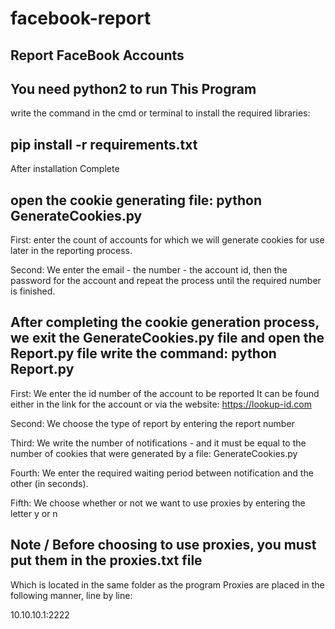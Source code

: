 # facebook-report
Report FaceBook Accounts
--------------------------------------
You need python2 to run This Program
---------------------------------------------
write the command in the cmd or terminal to install the required libraries:

pip install -r requirements.txt
----------------------------
After installation Complete

open the cookie generating file:
python GenerateCookies.py
----------------------------
First: enter the count of accounts for which we will generate cookies for use later in the reporting process.

Second: We enter the email - the number - the account id, then the password for the account and repeat the process until the required number is finished.

After completing the cookie generation process, we exit the GenerateCookies.py file and open the Report.py file
write the command:
python Report.py
----------------------------
First: We enter the id number of the account to be reported
It can be found either in the link for the account or via the website: https://lookup-id.com

Second: We choose the type of report by entering the report number

Third: We write the number of notifications - and it must be equal to the number of cookies that were generated by a file: GenerateCookies.py

Fourth: We enter the required waiting period between notification and the other (in seconds).

Fifth: We choose whether or not we want to use proxies by entering the letter y or n

Note / Before choosing to use proxies, you must put them in the 
proxies.txt file
----------------------------
Which is located in the same folder as the program
Proxies are placed in the following manner, line by line:

10.10.10.1:2222
